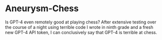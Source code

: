 # Aneurysm-Chess
Is GPT-4 even remotely good at playing chess? After extensive testing over the course of a night using terrible code I wrote in ninth grade and a fresh new GPT-4 API token, I can conclusively say that GPT-4 is terrible at chess.
